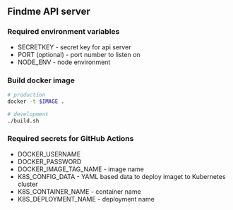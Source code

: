 ## Findme API server

### Required environment variables

- SECRETKEY - secret key for api server
- PORT (optional) - port number to listen on
- NODE_ENV - node environment

### Build docker image

```bash
# production
docker -t $IMAGE .

# development
./build.sh
```

### Required secrets for GitHub Actions

- DOCKER_USERNAME
- DOCKER_PASSWORD
- DOCKER_IMAGE_TAG_NAME - image name
- K8S_CONFIG_DATA - YAML based data to deploy imaget to Kubernetes cluster
- K8S_CONTAINER_NAME - container name
- K8S_DEPLOYMENT_NAME - deployment name
